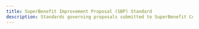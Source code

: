 ```yaml
---
title: SuperBenefit Improvement Proposal (SBP) Standard
description: Standards governing proposals submitted to SuperBenefit Community Governance 
---
```



